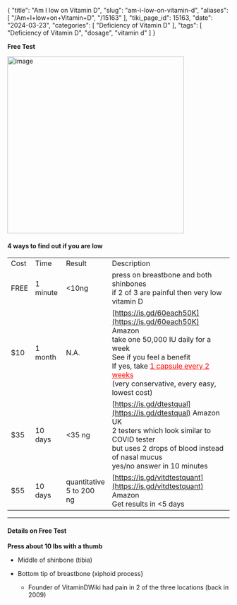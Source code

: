 {
    "title": "Am I low on Vitamin D",
    "slug": "am-i-low-on-vitamin-d",
    "aliases": [
        "/Am+I+low+on+Vitamin+D",
        "/15163"
    ],
    "tiki_page_id": 15163,
    "date": "2024-03-23",
    "categories": [
        "Deficiency of Vitamin D"
    ],
    "tags": [
        "Deficiency of Vitamin D",
        "dosage",
        "vitamin d"
    ]
}


**Free Test** 

<img src="https://d1bk1kqxc0sym.cloudfront.net/attachments/png/breastandshin.png" alt="image" width="400">

#### 4 ways to find out if you are low

| | | | |
| --- | --- | --- | --- |
| Cost | Time | Result | Description |
| FREE | 1 minute | <10ng | press on breastbone and both shinbones<br>if 2 of 3 are painful then very low vitamin D |
| $10 | 1 month | N.A. | [https://is.gd/60each50K](https://is.gd/60each50K) Amazon<br>take one 50,000 IU daily for a week<br>See if you feel a benefit<br>If yes, take <a href="/posts/1-capsule-every-2-weeks" style="color: red; text-decoration: underline;" title="This link has an unknown page_id: 5217">1 capsule every 2 weeks</a> <br>(very conservative, every easy, lowest cost) |
| $35 | 10 days | <35 ng | [https://is.gd/dtestqual](https://is.gd/dtestqual) Amazon UK<br> 2 testers which look similar to COVID tester<br>but uses 2 drops of blood instead of nasal mucus<br>yes/no answer in 10 minutes |
| $55 | 10 days | quantitative<br> 5 to 200 ng | [https://is.gd/vitdtestquant](https://is.gd/vitdtestquant) Amazon<br>Get results in <5 days |

---

#### Details on Free Test

 **Press about 10 lbs with a thumb** 

* Middle of shinbone (tibia)

* Bottom tip of breastbone (xiphoid process}

   * Founder of VitaminDWiki had pain in 2 of the three locations (back in 2009)